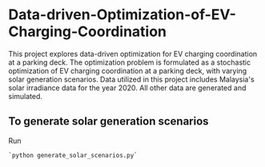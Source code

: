 # Data-driven-Optimization-of-EV-Charging-Coordination

This project explores data-driven optimization for EV charging coordination at a parking deck. The optimization problem is formulated as a stochastic optimization of EV charging coordination at a parking deck, with varying solar generation scenarios. Data utilized in this project includes Malaysia's solar irradiance data for the year 2020. All other data are generated and simulated.

## To generate solar generation scenarios
Run 
```{python}
`python generate_solar_scenarios.py`
```



